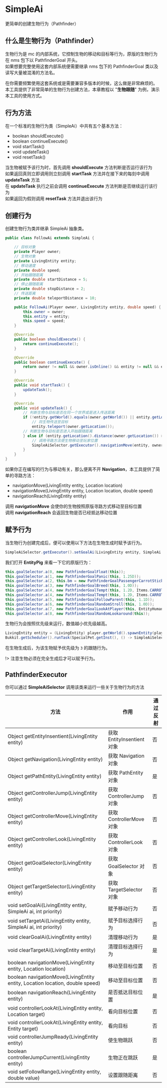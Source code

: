 # SimpleAi
更简单的创建生物行为（Pathfinder）

## 什么是生物行为（Pathfinder）
生物行为是 mc 的内部系统，它控制生物的移动和目标等行为，原版的生物行为在 nms 包下以 PathfinderGoal 开头。  
如果想要完整使用这套内部系统便需要继承 nms 包下的 PathfinderGoal 类以及读写大量被混淆的方法名。  

在你需要频繁使用这套系统或是需要兼容多版本的时候，这么做是非常麻烦的。  
本工具提供了非常简单的生物行为创建方法，本章教程以 "**生物跟随**" 为例，演示本工具的使用方式。  

## 行为方法
在一个标准的生物行为类（SimpleAi）中共有五个基本方法：
+ boolean shouldExecute()
+ boolean continueExecute()
+ void startTask()
+ void updateTask()
+ void resetTask()

当生物被赋予该行为时，首先调用 **shouldExecute** 方法判断是否运行该行为  
如果返回真则立即调用则立刻调用 **startTask** 方法并在接下来的每刻中调用 **updateTask** 方法  
在 **updateTask** 执行之前会调用 **continueExecute** 方法判断是否继续运行该行为  
如果返回为假则调用 **resetTask** 方法并退出该行为  

## 创建行为
创建生物行为类并继承 SimpleAi 抽象类。
```java
public class FollowAi extends SimpleAi {

    // 目标对象
    private Player owner;
    // 生物对象
    private LivingEntity entity;
    // 移动速度
    private double speed;
    // 开始跟随距离
    private double startDistance = 5;
    // 停止跟随距离
    private double stopDistance = 2;
    // 传送距离
    private double teleportDistance = 10;

    public FollowAi(Player owner, LivingEntity entity, double speed) {
        this.owner = owner;
        this.entity = entity;
        this.speed = speed;
    }

    @Override
    public boolean shouldExecute() {
        return continueExecute();
    }

    @Override
    public boolean continueExecute() {
        return owner != null && owner.isOnline() && entity != null && entity.isValid();
    }

    @Override
    public void startTask() {
        updateTask();
    }

    @Override
    public void updateTask() {
        // 判断生物与目标是否在同一个世界或是进入传送距离
        if (!entity.getWorld().equals(owner.getWorld()) || entity.getLocation().distance(owner.getLocation()) > teleportDistance) {
            // 将生物传送至目标
            entity.teleport(owner.getLocation());
        // 判断生物与目标是否进入开始跟随距离
        } else if (entity.getLocation().distance(owner.getLocation()) > stopDistance) {
            // 调用寻路方法使生物移动至玩家位置
            SimpleAiSelector.getExecutor().navigationMove(entity, owner.getLocation(), speed);
        }
    }
}
```
如果你正在编写的行为与移动有关，那么便离不开 **Navigation**，本工具提供了简单的寻路方法：
+ navigationMove(LivingEntity entity, Location location)
+ navigationMove(LivingEntity entity, Location location, double speed)
+ navigationReach(LivingEntity entity)

调用 **navigationMove** 会使你的生物按照原版寻路方式移动至目标位置  
调用 **navigationReach** 会返回生物是否已经抵达移动位置

## 赋予行为
当生物行为创建完成后，便可以使用以下方法在生物生成时赋予该行为。
```java
SimpleAiSelector.getExecutor().setGoalAi(LivingEntity entity, SimpleAi ai, int priority)
```

我们打开 **EntityPig** 来看一下它的原版行为：
```java
this.goalSelector.a(0, new PathfinderGoalFloat(this));
this.goalSelector.a(1, new PathfinderGoalPanic(this, 1.25D));
this.goalSelector.a(2, this.bm = new PathfinderGoalPassengerCarrotStick(this, 0.3F));
this.goalSelector.a(3, new PathfinderGoalBreed(this, 1.0D));
this.goalSelector.a(4, new PathfinderGoalTempt(this, 1.2D, Items.CARROT_ON_A_STICK, false));
this.goalSelector.a(4, new PathfinderGoalTempt(this, 1.2D, Items.CARROT, false));
this.goalSelector.a(5, new PathfinderGoalFollowParent(this, 1.1D));
this.goalSelector.a(6, new PathfinderGoalRandomStroll(this, 1.0D));
this.goalSelector.a(7, new PathfinderGoalLookAtPlayer(this, EntityHuman.class, 6.0F));
this.goalSelector.a(8, new PathfinderGoalRandomLookaround(this));
```
生物行为会按照优先级来运行，数值越小优先级越高。

```java
LivingEntity entity = (LivingEntity) player.getWorld().spawnEntity(player.getLocation(), EntityType.PIG);
Bukkit.getScheduler().runTask(SpecialPet.getInst(), () -> SimpleAiSelector.getExecutor().setGoalAi(entity, new FollowAi(player, entity, 1), 3));
```
在生物生成后，为该生物赋予优先级为 `3` 的跟随行为。

!> 注意生物必须在完全生成后才可以赋予行为。

## PathfinderExecutor
你可以通过 **SimpleAiSelector** 调用该类来运行一些关于生物行为的方法

| 方法 | 作用 | 通过反射 |
| --- | --- | --- |
| Object getEntityInsentient(LivingEntity entity) | 获取 EntityInsentient 对象 | 否 |
| Object getNavigation(LivingEntity entity) | 获取 Navigation 对象 | 否 |
| Object getPathEntity(LivingEntity entity) | 获取 PathEntity 对象 | 是 |
| Object getControllerJump(LivingEntity entity) | 获取 ControllerJump 对象 | 否 |
| Object getControllerMove(LivingEntity entity) | 获取 ControllerMove 对象 | 否 |
| Object getControllerLook(LivingEntity entity) | 获取 ControllerLook 对象 | 否 |
| Object getGoalSelector(LivingEntity entity) | 获取 GoalSelector 对象 | 否 |
| Object getTargetSelector(LivingEntity entity) | 获取 TargetSelector 对象 | 否 |
| void setGoalAi(LivingEntity entity, SimpleAi ai, int priority) | 赋予移动行为 | 否 |
| void setTargetAi(LivingEntity entity, SimpleAi ai, int priority) | 赋予目标选择行为 | 否 |
| void clearGoalAi(LivingEntity entity) | 清理移动行为 | 是 |
| void clearTargetAi(LivingEntity entity) | 清理目标选择行为 | 是 |
| boolean navigationMove(LivingEntity entity, Location location) | 移动至目标位置 | 否 |
| boolean navigationMove(LivingEntity entity, Location location, double speed) | 移动至目标位置 | 否 |
| boolean navigationReach(LivingEntity entity) | 是否抵达目标位置 | 是 |
| void controllerLookAt(LivingEntity entity, Location target) | 看向目标位置 | 否 |
| void controllerLookAt(LivingEntity entity, Entity target) | 看向目标 | 否 |
| void controllerJumpReady(LivingEntity entity) | 使生物跳跃 | 否 |
| boolean controllerJumpCurrent(LivingEntity entity) | 生物正在跳跃 | 是 |
| void setFollowRange(LivingEntity entity, double value) | 设置跟随距离 | 否 |






